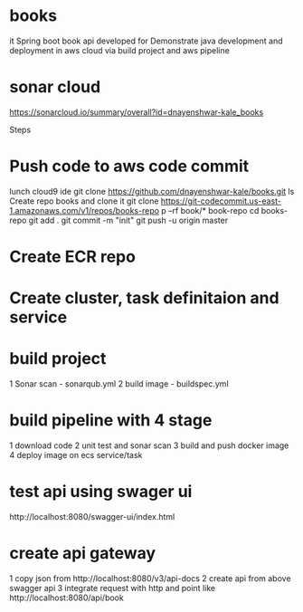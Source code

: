 # books
it Spring boot book api developed for Demonstrate java development and deployment in aws cloud via build project and aws pipeline

# sonar cloud  
https://sonarcloud.io/summary/overall?id=dnayenshwar-kale_books

Steps 
# Push code to aws code commit  
lunch cloud9 ide 
git clone  https://github.com/dnayenshwar-kale/books.git 
ls 
Create repo books  and  clone it 
git clone https://git-codecommit.us-east-1.amazonaws.com/v1/repos/books-repo 
p –rf book/* book-repo 
cd books-repo 
git add . 
git commit -m "init" 
git push -u origin  master 

# Create ECR repo
# Create cluster, task definitaion and service 
# build project 
1 Sonar scan - sonarqub.yml
2  build image - buildspec.yml

# build pipeline with 4 stage 
1 download code 
2 unit test and sonar scan 
3 build and push docker image
4 deploy image on ecs service/task 

# test api using swager ui 

http://localhost:8080/swagger-ui/index.html

# create api gateway 
1 copy json from http://localhost:8080/v3/api-docs
2 create api from above swagger api 
3  integrate request with http and point like http://localhost:8080/api/book







